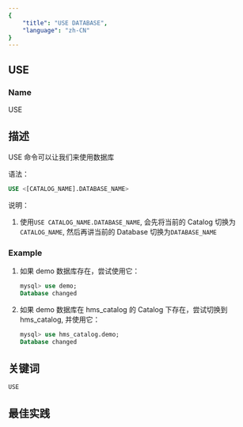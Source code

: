 ```yaml
---
{
    "title": "USE DATABASE",
    "language": "zh-CN"
}
---
```


<!--
Licensed to the Apache Software Foundation (ASF) under one
or more contributor license agreements.  See the NOTICE file
distributed with this work for additional information
regarding copyright ownership.  The ASF licenses this file
to you under the Apache License, Version 2.0 (the
"License"); you may not use this file except in compliance
with the License.  You may obtain a copy of the License at

  http://www.apache.org/licenses/LICENSE-2.0

Unless required by applicable law or agreed to in writing,
software distributed under the License is distributed on an
"AS IS" BASIS, WITHOUT WARRANTIES OR CONDITIONS OF ANY
KIND, either express or implied.  See the License for the
specific language governing permissions and limitations
under the License.
-->

## USE

### Name

USE

## 描述

USE 命令可以让我们来使用数据库

语法：

```SQL
USE <[CATALOG_NAME].DATABASE_NAME>
```

说明：
1. 使用`USE CATALOG_NAME.DATABASE_NAME`, 会先将当前的 Catalog 切换为`CATALOG_NAME`, 然后再讲当前的 Database 切换为`DATABASE_NAME`

### Example

1. 如果 demo 数据库存在，尝试使用它：

   ```sql
   mysql> use demo;
   Database changed
   ```

2. 如果 demo 数据库在 hms_catalog 的 Catalog 下存在，尝试切换到 hms_catalog, 并使用它：

    ```sql
    mysql> use hms_catalog.demo;
    Database changed
    ```
## 关键词

    USE

## 最佳实践

